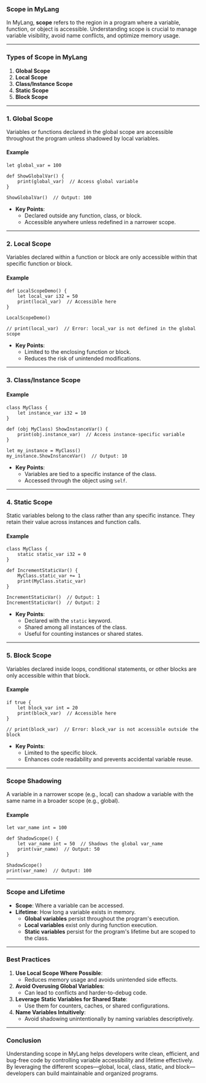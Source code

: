 ### **Scope in MyLang**

In MyLang, **scope** refers to the region in a program where a variable, function, or object is accessible. Understanding scope is crucial to manage variable visibility, avoid name conflicts, and optimize memory usage.

---

### **Types of Scope in MyLang**

1. **Global Scope**  
2. **Local Scope**  
3. **Class/Instance Scope**  
4. **Static Scope**  
5. **Block Scope**

---

### **1. Global Scope**

Variables or functions declared in the global scope are accessible throughout the program unless shadowed by local variables.

#### **Example**
```b2
let global_var = 100

def ShowGlobalVar() {
    print(global_var)  // Access global variable
}

ShowGlobalVar()  // Output: 100
```

- **Key Points**:
  - Declared outside any function, class, or block.
  - Accessible anywhere unless redefined in a narrower scope.

---

### **2. Local Scope**

Variables declared within a function or block are only accessible within that specific function or block.

#### **Example**
```b2
def LocalScopeDemo() {
    let local_var i32 = 50
    print(local_var)  // Accessible here
}

LocalScopeDemo()

// print(local_var)  // Error: local_var is not defined in the global scope
```

- **Key Points**:
  - Limited to the enclosing function or block.
  - Reduces the risk of unintended modifications.

---

### **3. Class/Instance Scope**

#### **Example**
```b2
class MyClass {
    let instance_var i32 = 10
}

def (obj MyClass) ShowInstanceVar() {
    print(obj.instance_var)  // Access instance-specific variable
}

let my_instance = MyClass()
my_instance.ShowInstanceVar()  // Output: 10
```

- **Key Points**:
  - Variables are tied to a specific instance of the class.
  - Accessed through the object using `self`.

---

### **4. Static Scope**

Static variables belong to the class rather than any specific instance. They retain their value across instances and function calls.

#### **Example**
```b2
class MyClass {
    static static_var i32 = 0
}

def IncrementStaticVar() {
    MyClass.static_var += 1
    print(MyClass.static_var)
}

IncrementStaticVar()  // Output: 1
IncrementStaticVar()  // Output: 2
```

- **Key Points**:
  - Declared with the `static` keyword.
  - Shared among all instances of the class.
  - Useful for counting instances or shared states.

---

### **5. Block Scope**

Variables declared inside loops, conditional statements, or other blocks are only accessible within that block.

#### **Example**
```b2
if true {
    let block_var int = 20
    print(block_var)  // Accessible here
}

// print(block_var)  // Error: block_var is not accessible outside the block
```

- **Key Points**:
  - Limited to the specific block.
  - Enhances code readability and prevents accidental variable reuse.

---

### **Scope Shadowing**

A variable in a narrower scope (e.g., local) can shadow a variable with the same name in a broader scope (e.g., global).

#### **Example**
```b2
let var_name int = 100

def ShadowScope() {
    let var_name int = 50  // Shadows the global var_name
    print(var_name)  // Output: 50
}

ShadowScope()
print(var_name)  // Output: 100
```

---

### **Scope and Lifetime**

- **Scope**: Where a variable can be accessed.
- **Lifetime**: How long a variable exists in memory.
  - **Global variables** persist throughout the program's execution.
  - **Local variables** exist only during function execution.
  - **Static variables** persist for the program's lifetime but are scoped to the class.

---

### **Best Practices**

1. **Use Local Scope Where Possible**:
   - Reduces memory usage and avoids unintended side effects.
2. **Avoid Overusing Global Variables**:
   - Can lead to conflicts and harder-to-debug code.
3. **Leverage Static Variables for Shared State**:
   - Use them for counters, caches, or shared configurations.
4. **Name Variables Intuitively**:
   - Avoid shadowing unintentionally by naming variables descriptively.

---

### **Conclusion**

Understanding scope in MyLang helps developers write clean, efficient, and bug-free code by controlling variable accessibility and lifetime effectively. By leveraging the different scopes—global, local, class, static, and block—developers can build maintainable and organized programs.